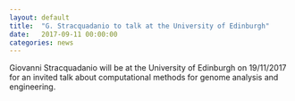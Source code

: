 ```yaml
---
layout: default
title:  "G. Stracquadanio to talk at the University of Edinburgh"
date:   2017-09-11 00:00:00
categories: news
---
```

Giovanni Stracquadanio will be at the University of Edinburgh on 19/11/2017
for an invited talk about computational methods for genome analysis and engineering.
